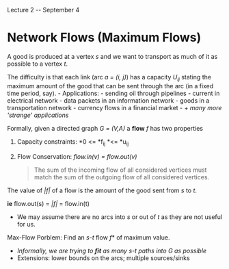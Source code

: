 Lecture 2 -- September 4

Network Flows (Maximum Flows)
=============================

A good is produced at a vertex *s* and we want to transport as much of it as possible to a vertex *t*. 

The difficulty is that each link (arc *a = (i, j)*) has a capacity *U<sub>ij</sub>* stating the maximum amount of the good that can be sent through the arc (in a fixed time period, say).
    - Applications:
        - sending oil through pipelines
        - current in electrical network
        - data packets in an information network
        - goods in a transportation network
        - currency flows in a financial market
        - + *many more 'strange' applications*

Formally, given a directed graph *G = (V,A)* a **flow** *f* has two properties

1. Capacity constraints: 
    *0 <= *f<sub>ij</sub> *<= *u<sub>ij</sub>
2. Flow Conservation:
    *flow.in(v) = flow.out(v)*

    > The sum of the incoming flow of all considered vertices must match the sum of the outgoing flow of all considered vertices.

The value of *|f|* of a flow is the amount of the good sent from *s* to *t*.

**ie** flow.out(s) = *|f|* = flow.in(t)
- We may assume there are no arcs into *s* or out of *t* as they are not useful for us.

Max-Flow Porblem: Find an *s-t* flow *f** of maximum value.
- *Informally, we are trying to **fit** as many *s-t* paths into *G* as possible*
- Extensions: lower bounds on the arcs; multiple sources/sinks
